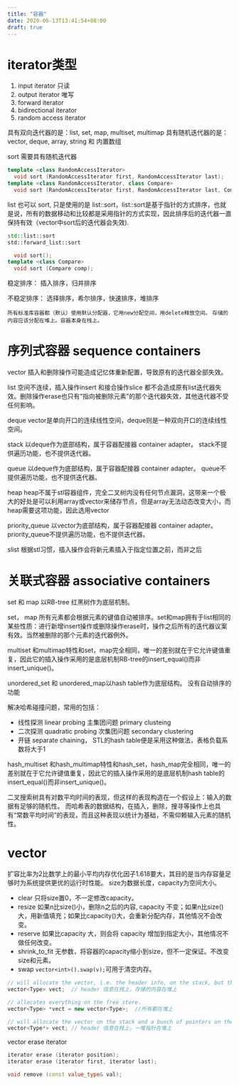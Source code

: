 ```yaml
---
title: "容器"
date: 2020-06-13T13:41:54+08:00
draft: true
---
```


# iterator类型
1. input iterator 只读
2. output iterator 唯写
3. forward iterator 
4. bidirectional iterator
5. random access iterator

具有双向迭代器的是：list, set, map, multiset, multimap
具有随机迭代器的是：vector, deque, array, string 和 内置数组

sort 需要具有随机迭代器
```c++
template <class RandomAccessIterator>
  void sort (RandomAccessIterator first, RandomAccessIterator last);
template <class RandomAccessIterator, class Compare>
  void sort (RandomAccessIterator first, RandomAccessIterator last, Compare comp);
```



list 也可以 sort, 只是使用的是 list::sort，list::sort是基于指针的方式排序，也就是说，所有的数据移动和比较都是采用指针的方式实现，因此排序后的迭代器一直保持有效（vector中sort后的迭代器会失效).
```c++
std::list::sort
std::forward_list::sort

  void sort();
template <class Compare>
  void sort (Compare comp);
```



稳定排序：
插入排序，归并排序

不稳定排序：
选择排序，希尔排序，快速排序，堆排序

`所有标准库容器都（默认）使用默认分配器，它用new分配空间，用delete释放空间。` `存储的内容应该分配在堆上。容器本身在栈上。`


# 序列式容器 sequence containers
vector
插入和删除操作可能造成记忆体重新配置，导致原有的迭代器全部失效。

list
空间不连续，插入操作insert 和接合操作slice 都不会造成原有list迭代器失效。删除操作erase也只有“指向被删除元素”的那个迭代器失效，其他迭代器不受任何影响。

deque
vector是单向开口的连续线性空间，deque则是一种双向开口的连续线性空间。

stack
以deque作为底部结构，属于容器配接器 container adapter。 stack不提供遍历功能，也不提供迭代器。

queue
以deque作为底部结构，属于容器配接器 container adapter。 queue不提供遍历功能，也不提供迭代器。

heap
heap不属于stl容器组件，完全二叉树内没有任何节点漏洞，这带来一个极大的好处是可以利用array或vector来储存节点，但是array无法动态改变大小，而heap需要这项功能，因此选用vector

priority_queue
以vector为底部结构，属于容器配接器 container adapter。priority_queue不提供遍历功能，也不提供迭代器。

slist
根据stl习惯，插入操作会将新元素插入于指定位置之前，而非之后

# 关联式容器 associative containers

set 和 map 以RB-tree 红黑树作为底层机制。

set， map
所有元素都会根据元素的键值自动被排序。set和map拥有于list相同的某些性质：进行新增insert操作或删除操作erase时，操作之后所有的迭代器议案有效。当然被删除的那个元素的迭代器例外。

multiset 和multimap特性和set，map完全相同，唯一的差别就在于它允许键值重复，因此它的插入操作采用的是底层机制RB-tree的insert_equal()而非insert_unique()。


unordered_set 和 unordered_map以hash table作为底层结构。
没有自动排序的功能

解决哈希碰撞问题，常用的包括：
- 线性探测 linear probing   主集团问题 primary clusteing
- 二次探测 quadratic probing 次集团问题 secondary clustering
- 开链 separate chaining， STL的hash table便是采用这种做法，表格负载系数将大于1

hash_multiset 和hash_multimap特性和hash_set，hash_map完全相同，唯一的差别就在于它允许键值重复，因此它的插入操作采用的是底层机制hash table的insert_equal()而非insert_unique()。

二叉搜索树具有对数平均时间的表现，但这样的表现构造在一个假设上：输入的数据有足够的随机性。
而哈希表的数据结构，在插入，删除，搜寻等操作上也具有“常数平均时间”的表现，而且这种表现以统计为基础，不需仰赖输入元素的随机性。

# vector

扩容比率为2比数学上的最小平均内存优化因子1.618要大，其目的是当内存容量足够时为系统提供更优的运行时性能。
size为数据长度，capacity为空间大小。

- clear
  只将size置0，不一定修改capacity。
- resize
  如果n比size()小，删除n之后的内容, capacity 不变；如果n比size()大，用新值填充；如果比capacity()大，会重新分配内存，其他情况不会改变。
- reserve
  如果比capacity 大，则会将 capacity 增加到指定大小，其他情况不做任何改变。
- shrink_to_fit
  无参数，将容器的capacity缩小到size，但不一定保证。不改变size和元素。
- swap
  `vector<int>().swap(v);`可用于清空内存。

```c++
// will allocate the vector, i.e. the header info, on the stack, but the elements on the free store ("heap").
vector<Type> vect;  // header 信息在栈上，存储的内容在堆上

// allocates everything on the free store.
vector<Type> *vect = new vector<Type>;  //所有都在堆上

// will allocate the vector on the stack and a bunch of pointers on the free store
vector<Type*> vect; // header 信息在栈上，一堆指针在堆上
```

vector
erase iterator

```c++
iterator erase (iterator position);
iterator erase (iterator first, iterator last);

void remove (const value_type& val);
```